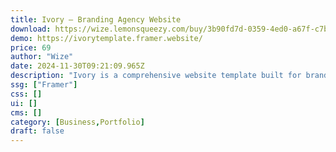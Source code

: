 ```yaml
---
title: Ivory — Branding Agency Website
download: https://wize.lemonsqueezy.com/buy/3b90fd7d-0359-4ed0-a67f-c7b576d40ce1?aff=YGGpO5
demo: https://ivorytemplate.framer.website/
price: 69
author: "Wize"
date: 2024-11-30T09:21:09.965Z
description: "Ivory is a comprehensive website template built for branding agencies that want to properly showcase their work, and attract new clients."
ssg: ["Framer"]
css: []
ui: []
cms: []
category: [Business,Portfolio]
draft: false
---
```

